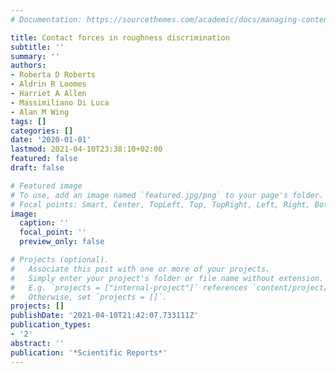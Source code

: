 ```yaml
---
# Documentation: https://sourcethemes.com/academic/docs/managing-content/

title: Contact forces in roughness discrimination
subtitle: ''
summary: ''
authors:
- Roberta D Roberts
- Aldrin R Loomes
- Harriet A Allen
- Massimiliano Di Luca
- Alan M Wing
tags: []
categories: []
date: '2020-01-01'
lastmod: 2021-04-10T23:38:10+02:00
featured: false
draft: false

# Featured image
# To use, add an image named `featured.jpg/png` to your page's folder.
# Focal points: Smart, Center, TopLeft, Top, TopRight, Left, Right, BottomLeft, Bottom, BottomRight.
image:
  caption: ''
  focal_point: ''
  preview_only: false

# Projects (optional).
#   Associate this post with one or more of your projects.
#   Simply enter your project's folder or file name without extension.
#   E.g. `projects = ["internal-project"]` references `content/project/deep-learning/index.md`.
#   Otherwise, set `projects = []`.
projects: []
publishDate: '2021-04-10T21:42:07.733111Z'
publication_types:
- '2'
abstract: ''
publication: '*Scientific Reports*'
---
```

